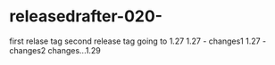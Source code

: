 # releasedrafter-020-

first relase tag
second release tag going to 1.27
1.27 - changes1
1.27 - changes2
changes...1.29

